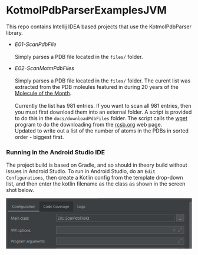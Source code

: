 # KotmolPdbParserExamplesJVM


This repo contains Intellij IDEA based 
projects that use the KotmolPdbParser 
library.

- _E01-ScanPdbFile_<br><br>
    Simply parses a PDB file located in the `files/` folder.

- _E02-ScanMotmPdbFiles_<br><br>
    Simply parses a PDB file located in the `files/` folder.
The curent list was extracted from the PDB moleules featured
in during 20 years of the [Molecule of the Month][1]. <br><br>
Currently the list has 981 entries.
If you want to scan all 981 entries, then you must first 
download them into an external folder.   A script is 
provided to do this in the `docs/downloadPdbFiles` folder.
The script calls the [wget][2] program to do the downloading
from the [rcsb.org][3] web page.<br>
Updated to write out a list of the number of atoms in the 
PDBs in sorted order - biggest first.

### Running in the Android Studio IDE

The project build is based on Gradle, and 
so should in theory build without issues
in Android Studio.   To run
in Android Studio, do an `Edit Configurations`,
then create a Kotlin config from the template drop-down
list, and then enter the kotlin filename
as the class as shown in the screen shot below.


![Building Screenshot](docs/Screenshot-BuildConfig.PNG)






[1]:https://pdb101.rcsb.org/
[2]:https://www.gnu.org/software/wget/
[3]:https://rcsb.org

